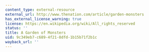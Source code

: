 ```yaml
---
content_type: external-resource
external_url: http://www.thenation.com/article/garden-monsters
has_external_license_warning: true
license: https://en.wikipedia.org/wiki/All_rights_reserved
status: ''
title: A Garden of Monsters
uid: 9c349eb7-c689-4f21-8dfd-1b15b71f2b1c
wayback_url: ''
---
```

